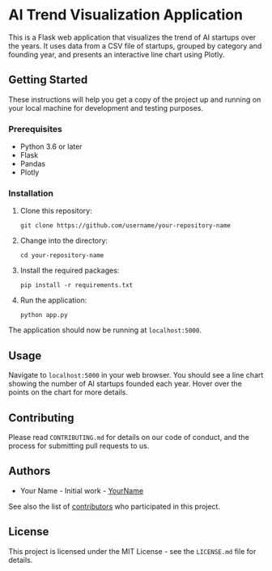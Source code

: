 # AI Trend Visualization Application

This is a Flask web application that visualizes the trend of AI startups over the years. It uses data from a CSV file of startups, grouped by category and founding year, and presents an interactive line chart using Plotly.

## Getting Started

These instructions will help you get a copy of the project up and running on your local machine for development and testing purposes.

### Prerequisites

- Python 3.6 or later
- Flask
- Pandas
- Plotly

### Installation

1. Clone this repository:
    ```
    git clone https://github.com/username/your-repository-name
    ```

2. Change into the directory:
    ```
    cd your-repository-name
    ```

3. Install the required packages:
    ```
    pip install -r requirements.txt
    ```

4. Run the application:
    ```
    python app.py
    ```

The application should now be running at `localhost:5000`.

## Usage

Navigate to `localhost:5000` in your web browser. You should see a line chart showing the number of AI startups founded each year. Hover over the points on the chart for more details.

## Contributing

Please read `CONTRIBUTING.md` for details on our code of conduct, and the process for submitting pull requests to us.

## Authors

- Your Name - Initial work - [YourName](https://github.com/yourusername)

See also the list of [contributors](https://github.com/yourusername/your-repository-name/contributors) who participated in this project.

## License

This project is licensed under the MIT License - see the `LICENSE.md` file for details.
